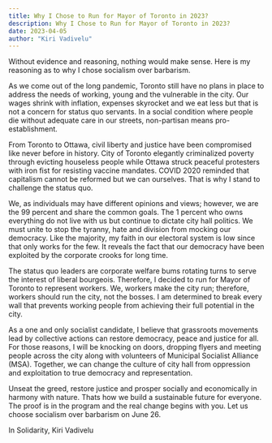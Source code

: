 ```yaml
---
title: Why I Chose to Run for Mayor of Toronto in 2023?
description: Why I Chose to Run for Mayor of Toronto in 2023?
date: 2023-04-05
author: "Kiri Vadivelu"
---
```


Without evidence and reasoning, nothing would make sense. Here is my reasoning as to why I chose socialism over barbarism.

<!-- excerpt -->

As we come out of the long pandemic, Toronto still have no plans in place to address the needs of working, young and the vulnerable in the city. Our wages shrink with inflation, expenses skyrocket and we eat less but that is not a concern for status quo servants. In a social condition where people die without adequate care in our streets, non-partisan means pro-establishment.

From Toronto to Ottawa, civil liberty and justice have been compromised like never before in history. City of Toronto elegantly criminalized poverty through evicting houseless people while Ottawa struck peaceful protesters with iron fist for resisting vaccine mandates. COVID 2020 reminded that capitalism cannot be reformed but we can ourselves. That is why I stand to challenge the status quo.

We, as individuals may have different opinions and views; however, we are the 99 percent and share the common goals. The 1 percent who owns everything do not live with us but continue to dictate city hall politics. We must unite to stop the tyranny, hate and division from mocking our democracy. Like the majority, my faith in our electoral system is low since that only works for the few. It reveals the fact that our democracy have been exploited by the corporate crooks for long time.

The status quo leaders are corporate welfare bums rotating turns to serve the interest of liberal bourgeois. Therefore, I decided to run for Mayor of Toronto to represent workers. We, workers make the city run; therefore, workers should run the city, not the bosses. I am determined to break every wall that prevents working people from achieving their full potential in the city.

As a one and only socialist candidate, I believe that grassroots movements lead by collective actions can restore democracy, peace and justice for all. For those reasons, I will be knocking on doors, dropping flyers and meeting people across the city along with volunteers of Municipal Socialist Alliance (MSA). Together, we can change the culture of city hall from oppression and exploitation to true democracy and representation.

Unseat the greed, restore justice and prosper socially and economically in harmony with nature. Thats how we build a sustainable future for everyone. The proof is in the program and the real change begins with you. Let us choose socialism over barbarism on June 26.

In Solidarity, Kiri Vadivelu
